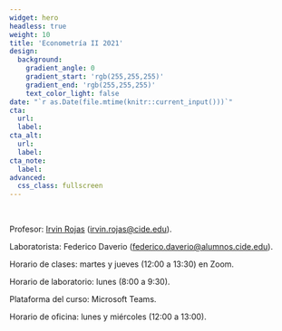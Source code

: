 ```yaml
---
widget: hero
headless: true
weight: 10
title: 'Econometría II 2021'
design:
  background:
    gradient_angle: 0
    gradient_start: 'rgb(255,255,255)'
    gradient_end: 'rgb(255,255,255)'
    text_color_light: false
date: "`r as.Date(file.mtime(knitr::current_input()))`"
cta:
  url:
  label:
cta_alt:
  url:
  label:
cta_note:
  label:
advanced:
  css_class: fullscreen
---
```

<br>

Profesor: [Irvin Rojas](https://www.rojasirvin.com/) (irvin.rojas@cide.edu).

Laboratorista: Federico Daverio (federico.daverio@alumnos.cide.edu).

Horario de clases: martes y jueves (12:00 a 13:30) en Zoom.

Horario de laboratorio: lunes (8:00 a 9:30).

Plataforma del curso: Microsoft Teams.

Horario de oficina: lunes y miércoles (12:00 a 13:00).